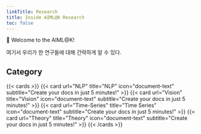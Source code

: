 ```yaml
---
linkTitle: Research
title: Inside AIML@K Research
toc: false
---
```


👋 Welcome to the AIML@K!

<!--more-->

여기서 우리가 한 연구들에 대해 간략하게 알 수 있다.

## Category

{{< cards >}}
  {{< card url="NLP" title="NLP" icon="document-text" subtitle="Create your docs in just 5 minutes!" >}}
  {{< card url="Vision" title="Vision" icon="document-text" subtitle="Create your docs in just 5 minutes!" >}}
  {{< card url="Time-Series" title="Time Series" icon="document-text" subtitle="Create your docs in just 5 minutes!" >}}
  {{< card url="Theory" title="Theory" icon="document-text" subtitle="Create your docs in just 5 minutes!" >}}
{{< /cards >}}
